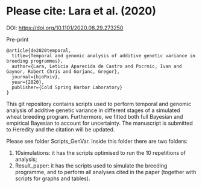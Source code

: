 # Please cite: Lara et al. (2020) 

DOI: https://doi.org/10.1101/2020.08.29.273250

Pre-print

    @article{de2020temporal,
      title={Temporal and genomic analysis of additive genetic variance in breeding programmes},
      author={Lara, Leticia Aparecida de Castro and Pocrnic, Ivan and Gaynor, Robert Chris and Gorjanc, Gregor},
      journal={bioRxiv},
      year={2020},
      publisher={Cold Spring Harbor Laboratory}
    }

This git repository contains scripts used to perform temporal and genomic analysis of additive genetic variance in different stages of a simulated wheat breeding program. Furthermore, we fitted both full Bayesian and empirical Bayesian to account for uncertainty. The manuscript is submitted to Heredity and the citation will be updated.

Please see folder Scripts_GenVar. Inside this folder there are two folders: 
1. 10simulations: it has the scripts optimised to run the 10 repetitions of analysis; 
2. Result_paper: it has the scripts used to simulate the breeding programme, and to perform all analyses cited in the paper (together with scripts for graphs and tables).